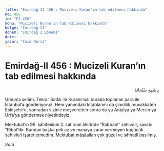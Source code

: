 ```yaml
---
title: "Emirdağ-II 456 : Mucizeli Kuran’ın tab edilmesi hakkında"
no: 456
id: "E2-456"
konu: "Mucizeli Kuran’ın tab edilmesi hakkında"
bolge: "Emirdağ-II"
donem: "Emirdağ 2 Dönemi"
date: 
yazar: "Said Nursî"
---
```


# Emirdağ-II 456 : Mucizeli Kuran’ın tab edilmesi hakkında

<p class="arabic" dir="rtl" title="Meal: “Her türlü noksan sıfatlardan yüce olan Allah’ın adıyla.”">بِاسْمِهِ سُبْحَانَهُ</p>

Umuma selâm. Tekrar Sadık ile Kuranımızı burada toplanan para ile İstanbul’a gönderiyoruz. Hem yanımdaki kitablarımı da şimdilik muvakkaten Eskişehir’e, sonradan sizinle meşveretten sonra da ya Antalya ya Mersin ya Urfa’ya göndermek niyetindeyiz.

Mektubat’ın 99. sahifesinin 2. satırının âhirinde “Rabbanî” sehivdir, savabı “Ribaî”dir. Bundan başka pek az ve manaya zarar vermeyen küçücük sehivleri işaret etmedim. Mektubat mâşâallah çok güzel ve sıhhatli basılmış.

*Said*
